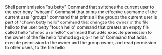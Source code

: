Shell permismission
"su betty" Command that switches the current user to the user betty
"whoami" Command that prints the effective username of the current user
"groups" command that prints all the groups the current user is part of
"chown betty hello" command that changes the owner of the file hello to the user betty
"touch hello" command that creates an empty file called hello
"chmod u+x hello" command that adds execute permission to the owner of the file hello
"chmod ug+x,o+r hello" Command that adds execute permission to the owner and the group owner, and read permission to other users, to the file hello
